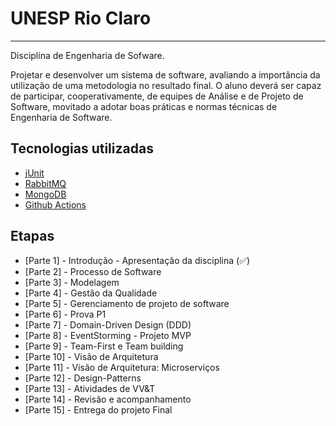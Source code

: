# UNESP Rio Claro
-----
Disciplina de Engenharia de Sofware.

Projetar e desenvolver um sistema de software, avaliando a importância da utilização de uma metodologia no resultado final. O aluno deverá ser capaz de participar, cooperativamente, de equipes de Análise e de Projeto de Software, movitado a adotar boas práticas e normas técnicas de Engenharia de Software.


## Tecnologias utilizadas
- [jUnit](https://junit.org/junit5/)
- [RabbitMQ](https://www.rabbitmq.com/)
- [MongoDB](https://wwww.mongodb.com/)
- [Github Actions](https://github.com/features/actions)

## Etapas
- [Parte 1] - Introdução - Apresentação da disciplina (✅)
- [Parte 2]  - Processo de Software
- [Parte 3]  - Modelagem
- [Parte 4]  - Gestão da Qualidade
- [Parte 5]  - Gerenciamento de projeto de software
- [Parte 6]  - Prova P1
- [Parte 7]  - Domain-Driven Design (DDD) 
- [Parte 8]  - EventStorming - Projeto MVP
- [Parte 9]  - Team-First e Team building  
- [Parte 10] - Visão de Arquitetura
- [Parte 11] - Visão de Arquitetura: Microserviços
- [Parte 12] - Design-Patterns
- [Parte 13] - Atividades de VV&T
- [Parte 14] - Revisão e acompanhamento
- [Parte 15] - Entrega do projeto Final  
